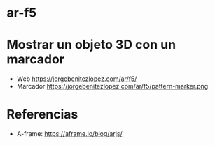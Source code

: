 # ar-f5

# Mostrar un objeto 3D con un marcador

- Web https://jorgebenitezlopez.com/ar/f5/
- Marcador https://jorgebenitezlopez.com/ar/f5/pattern-marker.png

# Referencias

- A-frame: https://aframe.io/blog/arjs/

